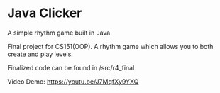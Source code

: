 # Java Clicker
A simple rhythm game built in Java

Final project for CS151(OOP).  A rhythm game which allows you to both create and play levels.

Finalized code can be found in /src/r4_final

Video Demo: https://youtu.be/J7MqfXy9YXQ
